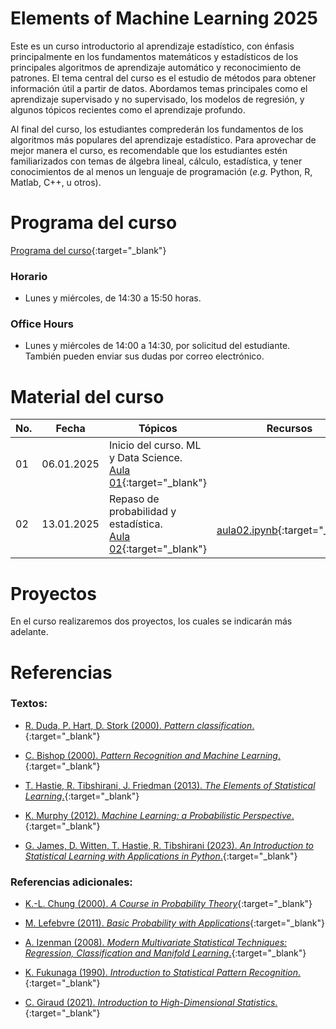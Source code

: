 # Elements of Machine Learning 2025

Este es un curso introductorio al aprendizaje estadístico, con énfasis principalmente en los fundamentos matemáticos y estadísticos de los principales algoritmos de aprendizaje automático y reconocimiento de patrones. El tema central del curso es el estudio de métodos para obtener información útil a partir de datos. Abordamos temas principales como el aprendizaje supervisado y no supervisado, los modelos de regresión, y algunos tópicos recientes como el aprendizaje profundo. 

Al final del curso, los estudiantes comprederán los fundamentos de los algoritmos más populares del aprendizaje estadístico. Para aprovechar de mejor manera el curso, es recomendable que los estudiantes estén familiarizados con temas de álgebra lineal, cálculo, estadística, y tener conocimientos de al menos un lenguaje de programación (*e.g.* Python, R, Matlab, C++, u otros).


# Programa del curso
<div id='id-programa'/>

[Programa del curso](programa/Programa-ml2025.pdf){:target="_blank"}

### Horario
<div id='id-horario'/>

* Lunes y miércoles, de 14:30 a 15:50 horas.

### Office Hours
<div id='id-office'/>

* Lunes y miércoles de 14:00 a 14:30, por solicitud del estudiante. También pueden enviar sus dudas por correo electrónico.


# Material del curso
<div id='id-material'/>

**No.**  | **Fecha**    | **Tópicos**                                                | **Recursos**
-------- | ------------ | ---------------------------------------------------------- |  -------------------------------------
01       | 06.01.2025   | Inicio del curso. ML y Data Science. <br/> [Aula 01](aulas/Aula01.pdf){:target="_blank"} | 
02       | 13.01.2025   | Repaso de probabilidad y estadística. <br/> [Aula 02](aulas/Aula02.pdf){:target="_blank"} | <br/> [aula02.ipynb](code/aula02.ipynb){:target="_blank"}


# Proyectos
<div id='id-proj'/>

En el curso realizaremos dos proyectos, los cuales se indicarán más adelante.

  
# Referencias
<div id='id-ref'/>

### Textos:

* [R. Duda, P. Hart, D. Stork (2000). *Pattern classification*.](https://libgen.li/adsfdfdea9d8171ef45f0b2eea8030490d0YP80AFIV){:target="_blank"}

* [C. Bishop (2000). *Pattern Recognition and Machine Learning*.](https://libgen.li/adsae9f928d7d04112f9e8857bcd100e59dIO5FYYXZ){:target="_blank"}

* [T. Hastie, R. Tibshirani, J. Friedman (2013). *The Elements of Statistical Learning*.](https://libgen.li/adsa3b44a071c37f15474df44c4a0c67976CAHTWUVR){:target="_blank"}

* [K. Murphy (2012). *Machine Learning: a Probabilistic Perspective*.](https://libgen.li/ads8ecfeeb2e1f9a19c770fba1ff85fa5662544SKWB){:target="_blank"}

* [G. James, D. Witten, T. Hastie, R. Tibshirani (2023). *An Introduction to Statistical Learning with Applications in Python*.](https://libgen.li/ads2da57b70be7a957abb9f7364ccbced40KR0PD925){:target="_blank"}

### Referencias adicionales:

* [K.-L. Chung (2000). *A Course in Probability Theory*](https://libgen.li/ads1ec33c81975e516dd15b89f3b371a68fX3EH7EX2){:target="_blank"}

* [M. Lefebvre (2011). *Basic Probability with Applications*](https://libgen.li/adsf3b9314ca31e0289d5fcd6eeda01308aVRY6WN2J){:target="_blank"}

* [A. Izenman (2008). *Modern Multivariate Statistical Techniques: Regression, Classification and Manifold Learning*.](https://libgen.li/adsa23c9e5ed1112db6b7951a15001e5b68QX9128G0){:target="_blank"}

* [K. Fukunaga (1990). *Introduction to Statistical Pattern Recognition*.](https://libgen.li/adsf9b5b4f49d36184c6cf3bf36375f49beO7JPNGMQ){:target="_blank"}

* [C. Giraud (2021). *Introduction to High-Dimensional Statistics*.](https://libgen.li/ads73524b8ea60d921f8e5a909d492a1e5fTNAWKHJ2){:target="_blank"}

